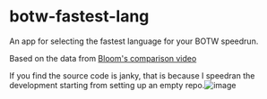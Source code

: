 # botw-fastest-lang
An app for selecting the fastest language for your BOTW speedrun.

Based on the data from [Bloom's comparison video](https://www.youtube.com/watch?v=yVaZdsgjWz8)

If you find the source code is janky, that is because I speedran the development starting from setting up an empty repo.![image](https://github.com/Pistonight/botw-fastest-lang/assets/44533763/5f2a1e18-5e7b-458b-a3c2-9c8b3fa11992)
